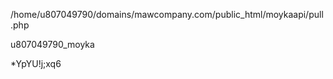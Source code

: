 /home/u807049790/domains/mawcompany.com/public_html/moykaapi/pull.php

u807049790_moyka

*YpYU!j;xq6
